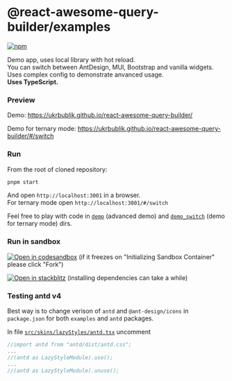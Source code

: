 # @react-awesome-query-builder/examples

[![npm](https://img.shields.io/npm/v/@react-awesome-query-builder/examples.svg)](https://www.npmjs.com/package/@react-awesome-query-builder/examples)

Demo app, uses local library with hot reload.  
You can switch between AntDesign, MUI, Bootstrap and vanilla widgets.  
Uses complex config to demonstrate anvanced usage.  
**Uses TypeScript.**

### Preview

Demo: https://ukrbublik.github.io/react-awesome-query-builder/

Demo for ternary mode: https://ukrbublik.github.io/react-awesome-query-builder/#/switch

### Run

From the root of cloned repository:

```sh
pnpm start
```

And open `http://localhost:3001` in a browser.  
For ternary mode open `http://localhost:3001/#/switch`  

Feel free to play with code in [`demo`](demo) (advanced demo) and [`demo_switch`](demo_switch) (demo for ternary mode) dirs.  

### Run in sandbox

[![Open in codesandbox](https://codesandbox.io/static/img/play-codesandbox.svg)](https://codesandbox.io/s/github/ukrbublik/react-awesome-query-builder/tree/master/packages/examples?file=/demo/index.tsx)
(if it freezes on "Initializing Sandbox Container" please click "Fork")

[![Open in stackblitz](https://developer.stackblitz.com/img/open_in_stackblitz.svg)](https://stackblitz.com/github/ukrbublik/react-awesome-query-builder/tree/master?file=packages%examples%2Fdemo%2Findex.tsx)
(installing dependencies can take a while)

### Testing antd v4

Best way is to change verison of `antd` and `@ant-design/icons` in `package.json` for both `examples` and `antd` packages.

In file [`src/skins/lazyStyles/antd.tsx`](/packages/examples/src/skins/lazyStyles/antd.tsx) uncomment

```js
//import antd from "antd/dist/antd.css";
...
//(antd as LazyStyleModule).use();
...
//(antd as LazyStyleModule).unuse();
```
